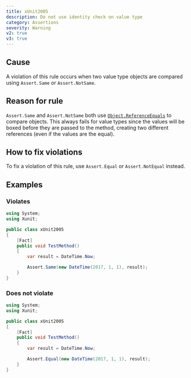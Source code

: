 ```yaml
---
title: xUnit2005
description: Do not use identity check on value type
category: Assertions
severity: Warning
v2: true
v3: true
---
```


## Cause

A violation of this rule occurs when two value type objects are compared using `Assert.Same` or `Assert.NotSame`.

## Reason for rule

`Assert.Same` and `Assert.NotSame` both use [`Object.ReferenceEquals`](https://msdn.microsoft.com/en-us/library/system.object.referenceequals.aspx) to compare objects. This always fails for value types since the values will be boxed before they are passed to the method, creating two different references (even if the values are the equal).

## How to fix violations

To fix a violation of this rule, use `Assert.Equal` or `Assert.NotEqual` instead.

## Examples

### Violates

```csharp
using System;
using Xunit;

public class xUnit2005
{
    [Fact]
    public void TestMethod()
    {
        var result = DateTime.Now;

        Assert.Same(new DateTime(2017, 1, 1), result);
    }
}
```

### Does not violate

```csharp
using System;
using Xunit;

public class xUnit2005
{
    [Fact]
    public void TestMethod()
    {
        var result = DateTime.Now;

        Assert.Equal(new DateTime(2017, 1, 1), result);
    }
}
```
